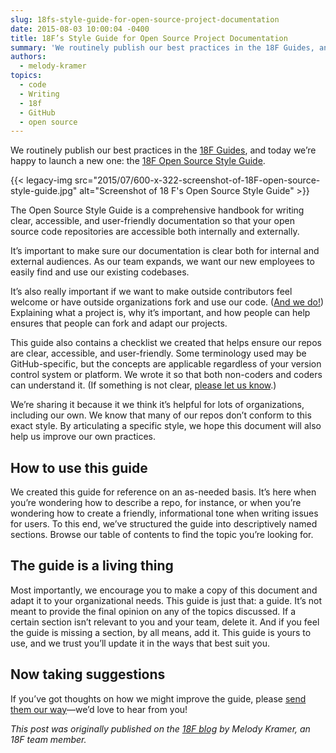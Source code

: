 ```yaml
---
slug: 18fs-style-guide-for-open-source-project-documentation
date: 2015-08-03 10:00:04 -0400
title: 18F’s Style Guide for Open Source Project Documentation
summary: 'We routinely publish our best practices in the 18F Guides, and today we’re happy to launch a new one: the 18F Open Source Style Guide. The Open Source Style Guide is a comprehensive handbook for writing clear, accessible, and user-friendly documentation so that'
authors:
  - melody-kramer
topics:
  - code
  - Writing
  - 18f
  - GitHub
  - open source
---
```


We routinely publish our best practices in the [18F Guides](https://pages.18f.gov/guides/), and today we’re happy to launch a new one: the [18F Open Source Style Guide](https://pages.18f.gov/open-source-guide/).

{{< legacy-img src="2015/07/600-x-322-screenshot-of-18F-open-source-style-guide.jpg" alt="Screenshot of 18 F's Open Source Style Guide" >}}

The Open Source Style Guide is a comprehensive handbook for writing clear, accessible, and user-friendly documentation so that your open source code repositories are accessible both internally and externally.

It’s important to make sure our documentation is clear both for internal and external audiences. As our team expands, we want our new employees to easily find and use our existing codebases.

It&#8217;s also really important if we want to make outside contributors feel welcome or have outside organizations fork and use our code. ([And we do!](https://github.com/18F/open-source-policy/blob/master/policy.md)) Explaining what a project is, why it&#8217;s important, and how people can help ensures that people can fork and adapt our projects.

This guide also contains a checklist we created that helps ensure our repos are clear, accessible, and user-friendly. Some terminology used may be GitHub-specific, but the concepts are applicable regardless of your version control system or platform. We wrote it so that both non-coders and coders can understand it. (If something is not clear, [please let us know](https://github.com/18F/open-source-guide/issues/new).)

We’re sharing it because it we think it’s helpful for lots of organizations, including our own. We know that many of our repos don’t conform to this exact style. By articulating a specific style, we hope this document will also help us improve our own practices.

## How to use this guide

We created this guide for reference on an as-needed basis. It’s here when you’re wondering how to describe a repo, for instance, or when you’re wondering how to create a friendly, informational tone when writing issues for users. To this end, we’ve structured the guide into descriptively named sections. Browse our table of contents to find the topic you’re looking for.

## The guide is a living thing

Most importantly, we encourage you to make a copy of this document and adapt it to your organizational needs. This guide is just that: a guide. It’s not meant to provide the final opinion on any of the topics discussed. If a certain section isn’t relevant to you and your team, delete it. And if you feel the guide is missing a section, by all means, add it. This guide is yours to use, and we trust you’ll update it in the ways that best suit you.

## Now taking suggestions

If you’ve got thoughts on how we might improve the guide, please [send them our way](https://github.com/18F/open-source-guide)—we’d love to hear from you!

_This post was originally published on the [18F blog](https://18f.gsa.gov/blog/) by Melody Kramer, an 18F team member._